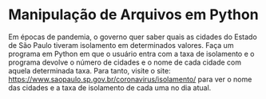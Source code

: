 # Manipulação de Arquivos em Python

Em épocas de pandemia, o governo quer saber quais as cidades do Estado de São Paulo tiveram isolamento em determinados valores.
Faça um programa em Python em que o usuário entra com a taxa de isolamento e o programa devolve o número de cidades e o nome de cada cidade com aquela determinada taxa.
Para tanto, visite o site: https://www.saopaulo.sp.gov.br/coronavirus/isolamento/
para ver o nome das cidades e a taxa de isolamento de cada uma no dia atual.
